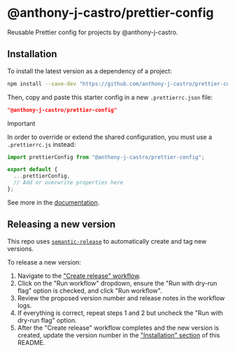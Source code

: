 # @anthony-j-castro/prettier-config

Reusable Prettier config for projects by @anthony-j-castro.

## Installation

To install the latest version as a dependency of a project:

```bash
npm install --save-dev "https://github.com/anthony-j-castro/prettier-config.git#semver:1.0.0"
```

Then, copy and paste this starter config in a new `.prettierrc.json` file:

```json
"@anthony-j-castro/prettier-config"
```

> [!IMPORTANT]  
> In order to override or extend the shared configuration, you must use a
> `.prettierrc.js` instead:
>
> ```js
> import prettierConfig from "@anthony-j-castro/prettier-config";
>
> export default {
>   ...prettierConfig,
>   // Add or overwrite properties here
> };
> ```
>
> See more in the
> [documentation](https://prettier.io/docs/en/configuration.html#sharing-configurations).

## Releasing a new version

This repo uses
[`semantic-release`](https://github.com/semantic-release/semantic-release) to
automatically create and tag new versions.

To release a new version:

1. Navigate to the
   ["Create release" workflow](https://github.com/anthony-j-castro/prettier-config/actions/workflows/release.yml).
2. Click on the "Run workflow" dropdown, ensure the "Run with dry-run flag"
   option is checked, and click "Run workflow".
3. Review the proposed version number and release notes in the workflow logs.
4. If everything is correct, repeat steps 1 and 2 but uncheck the "Run with
   dry-run flag" option.
5. After the "Create release" workflow completes and the new version is created,
   update the version number in the ["Installation" section](#installation) of
   this README.

